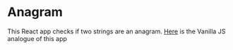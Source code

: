 # Anagram

This React app checks if two strings are an anagram. [Here](https://github.com/Olezha83/vanillaJS-anagram) is the Vanilla JS analogue of this app

